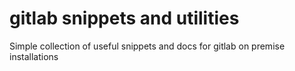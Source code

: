 # gitlab snippets and utilities
Simple collection of useful snippets and docs for gitlab on premise installations
